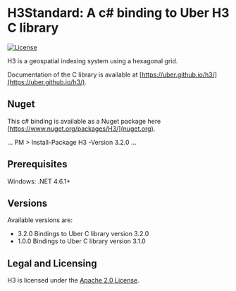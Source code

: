 # H3Standard: A c# binding to Uber H3 C library

[![License](https://img.shields.io/badge/License-Apache%202.0-blue.svg)](LICENSE)

H3 is a geospatial indexing system using a hexagonal grid.

Documentation of the C library is available at [https://uber.github.io/h3/](https://uber.github.io/h3/).

## Nuget

This c# binding is available as a Nuget package here [https://www.nuget.org/packages/H3/](nuget.org). 

...
PM > Install-Package H3 -Version 3.2.0
...

## Prerequisites
Windows: .NET 4.6.1+

## Versions

Available versions are:
- 3.2.0 Bindings to Uber C library version 3.2.0
- 1.0.0 Bindings to Uber C library version 3.1.0

## Legal and Licensing

H3 is licensed under the [Apache 2.0 License](./LICENSE).